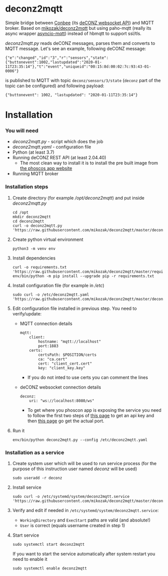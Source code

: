 # deconz2mqtt
Simple bridge between [Conbee](https://phoscon.de/en/conbee2) (its [deCONZ websocket API](https://dresden-elektronik.github.io/deconz-rest-doc/websocket/)) and MQTT broker.
Based on [mikozak/deconz2mqtt](https://github.com/mikozak/deconz2mqtt) but using paho-mqtt (really its async wrapper [asyncio-mqtt](https://github.com/sbtinstruments/asyncio-mqtt)) instead of hbmqtt to support ssl/tls.


*deconz2mqtt.py* reads deCONZ messages, parses them and converts to MQTT message.
Let's see an example, following deCONZ message:
```
{"e":"changed","id":"3","r":"sensors","state":{"buttonevent":1002,"lastupdated":"2020-01-11T23:35:14"},"t":"event","uniqueid":"00:15:8d:00:02:7c:93:43-01-0006"}
```

is published to MQTT with topic `deconz/sensors/3/state` (`deconz` part of the topic can be configured) and following payload:
```
{"buttonevent": 1002, "lastupdated": "2020-01-11T23:35:14"}
```

# Installation

### You will need
* *deconz2mqtt.py* - script which does the job
* *deconz2mqtt.yaml* - configuration file
* Python (at least 3.7)
* Running deCONZ REST API (at least 2.04.40)
    - The most clean way to install it is to install the pre built image from [the phoscos app website](https://phoscon.de/en/conbee/sdcard)
* Running MQTT broker

### Installation steps

1. Create directory (for example */opt/deconz2mqtt*) and put inside *deconz2mqtt.py*
    ```
    cd /opt
    mkdir deconz2mqtt
    cd deconz2mqtt
    curl -o deconz2mqtt.py 'https://raw.githubusercontent.com/mikozak/deconz2mqtt/master/deconz2mqtt.py'
    ```

2. Create python virtual environment 
    ```
    python3 -m venv env
    ```

3. Install dependencies
    ```
    curl -o requirements.txt 'https://raw.githubusercontent.com/mikozak/deconz2mqtt/master/requirements.txt'
    env/bin/python -m pip install --upgrade pip -r requirements.txt
    ```

3. Install configuration file (for example in */etc*)
    ```
    sudo curl -o /etc/deconz2mqtt.yaml 'https://raw.githubusercontent.com/mikozak/deconz2mqtt/master/deconz2mqtt.yaml'
    ```

4. Edit configuration file installed in previous step. You need to verify/update:
   * MQTT connection details
        ```
        mqtt:
            client:
                hostname: "mqtt://localhost"
                port:1883
            certs:
                certsPath: $POSITION/certs
                ca: "ca.cert"
                cert: "client_cert.cert"
                key: "client_key.key"
        ```
        - If you do not inted to use certs you can comment the lines

   * deCONZ websocket connection details
        ```
        deconz:
            uri: "ws://localhost:8080/ws"
        ```
        - To get where you phoscon app is exposing the service you need to follow the first two steps of [this page](https://dresden-elektronik.github.io/deconz-rest-doc/getting_started/) to get an api key and then [this page](https://dresden-elektronik.github.io/deconz-rest-doc/endpoints/websocket/) go get the actual port.

5. Run it
    ```
    env/bin/python deconz2mqtt.py --config /etc/deconz2mqtt.yaml
    ```

### Installation as a service

1. Create system user which will be used to run service process (for the purpose of this instruction user named *deconz* will be used)
    ```
    sudo useradd -r deconz
    ```

2. Install service
    ```
    sudo curl -o /etc/systemd/system/deconz2mqtt.service 'https://raw.githubusercontent.com/mikozak/deconz2mqtt/master/deconz2mqtt.service'
    ```

3. Verify and edit if needed in `/etc/systemd/system/deconz2mqtt.service`:
    * `WorkingDirectory` and `ExecStart` paths are valid (and absolute!)
    * `User` is correct (equals username created in step 1)

4. Start service
    ```
    sudo systemctl start deconz2mqtt
    ```

    If you want to start the service automatically after system restart you need to enable it
    ```
    sudo systemctl enable deconz2mqtt
    ```
